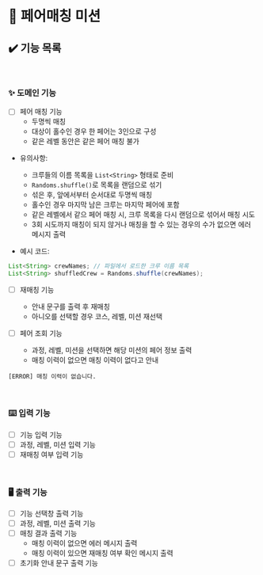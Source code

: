 # 🤝 페어매칭 미션

## ✔️ 기능 목록

<br/>

### ✨ 도메인 기능
- [ ] 페어 매칭 기능
  - 두명씩 매칭
  - 대상이 홀수인 경우 한 페어는 3인으로 구성 
  - 같은 레벨 동안은 같은 페어 매칭 불가

- 유의사항:
  - 크루들의 이름 목록을 `List<String>` 형태로 준비
  - `Randoms.shuffle()`로 목록을 랜덤으로 섞기
  - 섞은 후, 앞에서부터 순서대로 두명씩 매칭
  - 홀수인 경우 마지막 남은 크루는 마지막 페어에 포함
  - 같은 레벨에서 같으 페어 매칭 시, 크루 목록을 다시 랜덤으로 섞어서 매칭 시도
  - 3회 시도까지 매칭이 되지 않거나 매칭을 할 수 있는 경우의 수가 없으면 에러 메시지 출력

- 예시 코드:
```java
List<String> crewNames; // 파일에서 로드한 크루 이름 목록
List<String> shuffledCrew = Randoms.shuffle(crewNames);
```

- [ ] 재매칭 기능
  - 안내 문구를 출력 후 재매칭
  - 아니오를 선택할 경우 코스, 레벨, 미션 재선택

- [ ] 페어 조회 기능
  - 과정, 레벨, 미션을 선택하면 해당 미션의 페어 정보 출력
  - 매칭 이력이 없으면 매칭 이력이 없다고 안내

```
[ERROR] 매칭 이력이 없습니다.
```

<br/>

### ⌨️ 입력 기능
- [ ] 기능 입력 기능
- [ ] 과정, 레벨, 미션 입력 기능
- [ ] 재매칭 여부 입력 기능

<br/>

### 🖥️ 출력 기능
- [ ] 기능 선택창 출력 기능
- [ ] 과정, 레벨, 미션 출력 기능
- [ ] 매칭 결과 출력 기능
  - 매칭 이력이 없으면 에러 메시지 출력
  - 매칭 이력이 있으면 재매칭 여부 확인 메시지 출력
- [ ] 초기화 안내 문구 출력 기능
